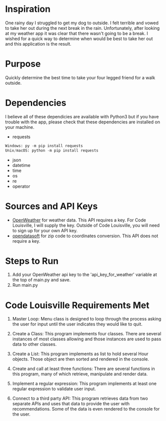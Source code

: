 # Inspiration

One rainy day I struggled to get my dog to outside. I felt terrible and vowed to take her out during the next break in the rain. Unfortunately, after looking at my weather app it was clear that there wasn't going to be a break. I wished for a quick way to determine when would be best to take her out and this application is the result.

# Purpose

Quickly determine the best time to take your four legged friend for a walk outside.

# Dependencies

I believe all of these dependicies are available with Python3 but if you have trouble with the app, please check that these dependencies are installed on your machine.

- requests

```python
Windows: py -m pip install requests
Unix/macOS: python -m pip install requests
```

- json
- datetime
- time
- os
- re
- operator

# Sources and API Keys

- [OpenWeather](https://openweathermap.org/) for weather data. This API requires a key. For Code Louisville, I will supply the key. Outside of Code Louisville, you will need to sign up for your own API key.
- [opendatasoft](https://public.opendatasoft.com/explore/dataset/us-zip-code-latitude-and-longitude/api/) for zip code to coordinates conversion. This API does not require a key.

# Steps to Run

1. Add your OpenWeather api key to the 'api_key_for_weather' variable at the top of main.py and save.
1. Run main.py

# Code Louisville Requirements Met

1. Master Loop: Menu class is designed to loop through the process asking the user for input until the user indicates they would like to quit.

1. Create a Class: This program implements four classes. There are several instances of most classes allowing and those instances are used to pass data to other classes.

1. Create a List: This program implements as list to hold several Hour objects. Those object are then sorted and rendered in the console.

1. Create and call at least three functions: There are several functions in this program, many of which retrieve, manipulate and render data.

1. Implement a regular expression: This program implements at least one regular expression to validate user input.

1. Connect to a third party API: This program retrieves data from two separate APIs and uses that data to provide the user with recommendations. Some of the data is even rendered to the console for the user.
